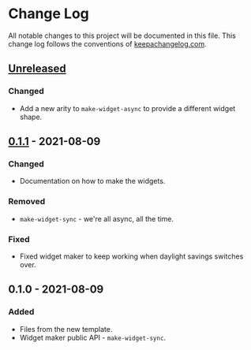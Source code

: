 # Change Log
All notable changes to this project will be documented in this file. This change log follows the conventions of [keepachangelog.com](http://keepachangelog.com/).

## [Unreleased]
### Changed
- Add a new arity to `make-widget-async` to provide a different widget shape.

## [0.1.1] - 2021-08-09
### Changed
- Documentation on how to make the widgets.

### Removed
- `make-widget-sync` - we're all async, all the time.

### Fixed
- Fixed widget maker to keep working when daylight savings switches over.

## 0.1.0 - 2021-08-09
### Added
- Files from the new template.
- Widget maker public API - `make-widget-sync`.

[Unreleased]: https://github.com/your-name/dragon-bookmark-manager/compare/0.1.1...HEAD
[0.1.1]: https://github.com/your-name/dragon-bookmark-manager/compare/0.1.0...0.1.1
